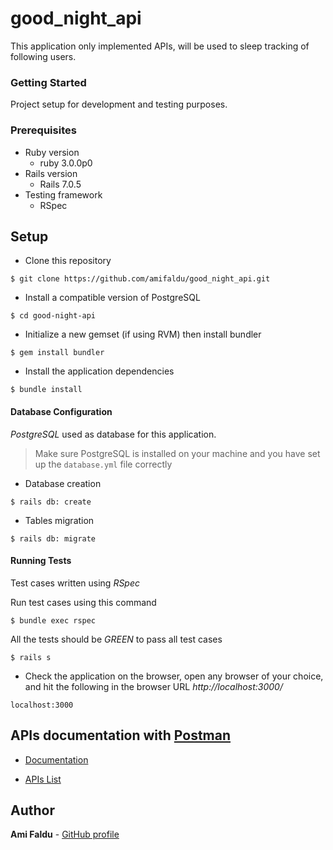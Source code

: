 # good_night_api
This application only implemented APIs, will be used to sleep tracking of following users.
### Getting Started
Project setup for development and testing purposes.
### Prerequisites
* Ruby version
  - ruby 3.0.0p0
* Rails version
  - Rails 7.0.5
* Testing framework
  - RSpec
## Setup
- Clone this repository
```
$ git clone https://github.com/amifaldu/good_night_api.git
```
- Install a compatible version of PostgreSQL
```
$ cd good-night-api
```
- Initialize a new gemset (if using RVM) then install bundler
```
$ gem install bundler
```
- Install the application dependencies
```
$ bundle install
```
#### Database Configuration
*PostgreSQL* used as database for this application.
> Make sure PostgreSQL is installed on your machine and you have set up the  `database.yml` file correctly

- Database creation
```
$ rails db: create
```
- Tables migration
```
$ rails db: migrate
```

#### Running Tests

Test cases written using *RSpec*

Run test cases using this command

```
$ bundle exec rspec
```

All the tests should be *GREEN* to pass all test cases
```
$ rails s
```

- Check the application on the browser, open any browser of your choice, and hit the following in the browser URL *http://localhost:3000/*


```
localhost:3000
```
## APIs documentation with [Postman](https://www.postman.com/)

- [Documentation](https://www.postman.com/amifaldu/workspace/good-night-demo/collection/1224355-1df93337-c86b-4da8-9451-6a4cb1895d9e?action=share&creator=1224355)

- [APIs List](https://github.com/amifaldu/good_night_api/wiki/API-LIST)



## Author

**Ami Faldu** - [GitHub profile](https://github.com/amifaldu)
